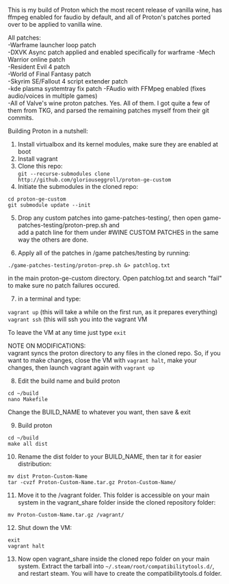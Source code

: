 This is my build of Proton which the most recent release of vanilla wine, has ffmpeg enabled for faudio by default, and all of Proton's patches ported over to be applied to vanilla wine.

All patches:  
-Warframe launcher loop patch  
-DXVK Async patch applied and enabled specifically for warframe
-Mech Warrior online patch  
-Resident Evil 4 patch  
-World of Final Fantasy patch  
-Skyrim SE/Fallout 4 script extender patch  
-kde plasma systemtray fix patch
-FAudio with FFMpeg enabled (fixes audio/voices in multiple games)  
-All of Valve's wine proton patches. Yes. All of them. I got quite a few of them from TKG, and parsed the remaining patches myself from their git commits.

Building Proton in a nutshell:  

1. Install virtualbox and its kernel modules, make sure they are enabled at boot  
2. Install vagrant  
3. Clone this repo:  
`git --recurse-submodules clone http://github.com/gloriouseggroll/proton-ge-custom`  
4. Initiate the submodules in the cloned repo:  
```
cd proton-ge-custom
git submodule update --init
```
5. Drop any custom patches into game-patches-testing/, then open game-patches-testing/proton-prep.sh and  
 add a patch line for them under #WINE CUSTOM PATCHES in the same way the others are done. 

6. Apply all of the patches in /game patches/testing by running:
```
./game-patches-testing/proton-prep.sh &> patchlog.txt
``` 
in the main proton-ge-custom directory. Open patchlog.txt and search "fail" to make sure no patch failures occured.

7. in a terminal and type:  

`vagrant up` (this will take a while on the first run, as it prepares everything)  
`vagrant ssh` (this will ssh you into the vagrant VM  

To leave the VM at any time just type `exit`  

NOTE ON MODIFICATIONS:  
vagrant syncs the proton directory to any files in the cloned repo. So, if you want to make changes, close the VM with `vagrant halt`, make your changes, then launch vagrant again with `vagrant up`  

8. Edit the build name and build proton  
```
cd ~/build
nano Makefile
```
Change the BUILD_NAME to whatever you want, then save & exit  

9. Build proton  
```
cd ~/build
make all dist
```
10. Rename the dist folder to your BUILD_NAME, then tar it for easier distribution:  
```
mv dist Proton-Custom-Name
tar -cvzf Proton-Custom-Name.tar.gz Proton-Custom-Name/
```

11. Move it to the /vagrant folder. This folder is accessible on your main system in the vagrant_share folder inside the cloned repository folder:  

`mv Proton-Custom-Name.tar.gz /vagrant/`  

12. Shut down the VM:  
```
exit
vagrant halt
```

13. Now open vagrant_share inside the cloned repo folder on your main system. Extract the tarball into `~/.steam/root/compatibilitytools.d/`, and restart steam. You will have to create the compatibilitytools.d folder.  


